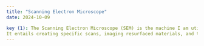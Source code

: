 ```yaml
---
title: "Scanning Electron Microscope"
date: 2024-10-09

key (1): The Scanning Electron Microscope (SEM) is the machine I am utilizing for my independent study. 
It entails creating specific scans, imaging resurfaced materials, and testing structure stability
---
```

